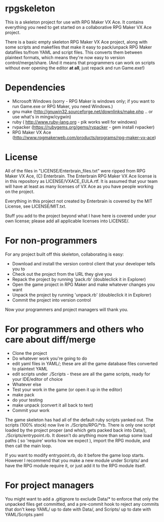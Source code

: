 rpgskeleton
===========

This is a skeleton project for use with RPG Maker VX Ace. It contains everything you need to get started on a collaborative RPG Maker VX Ace project.

There is a basic empty skeleton RPG Maker VX Ace project, along with some scripts and makefiles that make it easy to pack/unpack RPG Maker datafiles to/from YAML and script files. This converts them between plaintext formats, which means they're now easy to version control/merge/share. (And it means that programmers can work on scripts without ever opening the editor **at all**, just repack and run Game.exe!)

Dependencies
============

* Microsoft Windows (sorry - RPG Maker is windows only; if you want to run Game.exe or RPG Maker, you need Windows.)
* gnu make (http://gnuwin32.sourceforge.net/downlinks/make.php .. or use what's in mingw/cygwin)
* ruby ( http://www.ruby-lang.org - pik works well for windows)
* rvpacker (https://rubygems.org/gems/rvpacker - gem install rvpacker)
* RPG Maker VX Ace (http://www.rpgmakerweb.com/products/programs/rpg-maker-vx-ace)

License
=======

All of the files in "LICENSE/Enterbrain_files.txt" were ripped from RPG Maker VX Ace, (C) Enterbrain. The Enterbrain RPG Maker VX Ace license is in this repository as LICENSE/VXACE_EULA.rtf. It is assumed that your team will have at least as many licenses of VX Ace as you have people working on the project.

Everything in this project not created by Enterbrain is covered by the MIT License, see LICENSE/MIT.txt.

Stuff you add to the project beyond what I have here is covered under your own license; please add all applicable licenses into LICENSE/.

For non-programmers
===================

For any project built off this skeleton, collaborating is easy:

* Download and install the version control client that your developer tells you to
* Check out the project from the URL they give you
* Repack the project by running 'pack.rb' (doubleclick it in Explorer)
* Open the game project in RPG Maker and make whatever changes you want
* Unpack the project by running 'unpack.rb' (doubleclick it in Explorer)
* Commit the project into version control

Now your programmers and project managers will thank you.

For programmers and others who care about diff/merge
====================================================

* Clone the project
* Do whatever work you're going to do
 * edit yaml files in YAML/; these are all the game database files converted to plaintext YAML
 * edit scripts under ./Scripts - these are all the game scripts, ready for your IDE/editor of choice
 * Whatever else
* Test your work in the game (or open it up in the editor)
 * make pack
 * do your testing
 * make unpack (convert it all back to text)
* Commit your work

The game skeleton has had all of the default ruby scripts yanked out. The scripts (100% stock) now live in ./Scripts/RPG/*rb. There is only one script loaded by the project proper (and which gets packed back into Data/), ./Scripts/entrypoint.rb. It doesn't do anything more than setup some load paths ( so 'require' works how we expect ), import the RPG module, and then call the main loop.

If you want to modify entrypoint.rb, do it before the game loop starts. However I recommend that you make a new module under Scripts/ and have the RPG module require it, or just add it to the RPG module itself.

For project managers
====================

You might want to add a .gitignore to exclude Data/* to enforce that only the unpacked files get committed, and a pre-commit hook to reject any commits that don't keep YAML/ up to date with Data/, and Scripts/ up to date with YAML/Scripts.yaml
